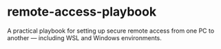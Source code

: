 # remote-access-playbook
A practical playbook for setting up secure remote access from one PC to another — including WSL and Windows environments.
